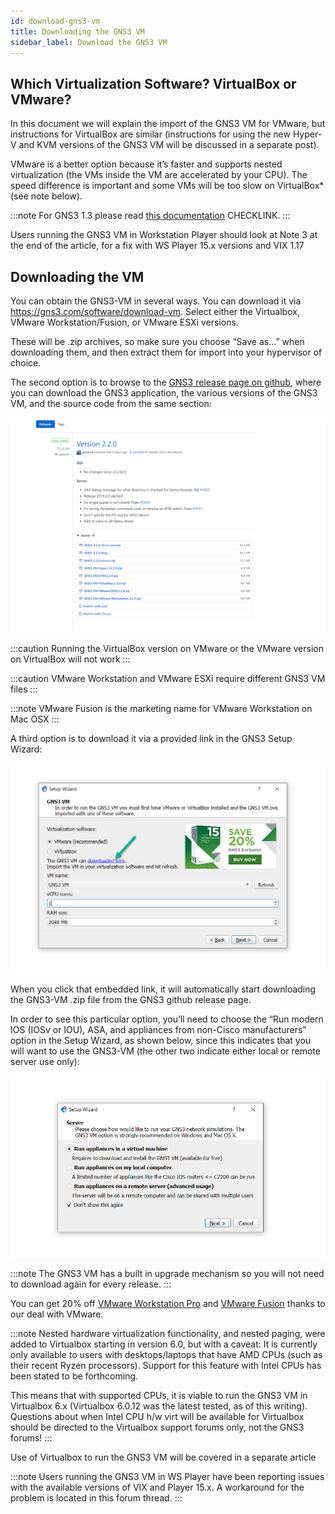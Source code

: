```yaml
---
id: download-gns3-vm
title: Downloading the GNS3 VM
sidebar_label: Download the GNS3 VM
---
```


## Which Virtualization Software? VirtualBox or VMware?
In this document we will explain the import of the GNS3 VM for VMware, but instructions for VirtualBox are similar (instructions for using the new Hyper-V and KVM versions of the GNS3 VM will be discussed in a separate post).

VMware is a better option because it’s faster and supports nested virtualization (the VMs inside the VM are accelerated by your CPU). The speed difference is important and some VMs will be too slow on VirtualBox* (see note below).

:::note
For GNS3 1.3 please read [this documentation](https://docs.gns3.com/1bnYX0dFgp7aEMcsYLY3sZy_mbNBkn4EXyCdU_ZIKzRk/index.html) CHECKLINK.
:::

Users running the GNS3 VM in Workstation Player should look at Note 3 at the end of the article, for a fix with WS Player 15.x versions and VIX 1.17

## Downloading the VM

You can obtain the GNS3-VM in several ways. You can download it via https://gns3.com/software/download-vm. Select either the Virtualbox, VMware Workstation/Fusion, or VMware ESXi versions.

These will be .zip archives, so make sure you choose “Save as…” when downloading them, and then extract them for import into your hypervisor of choice.

The second option is to browse to the [GNS3 release page on github](https://github.com/GNS3/gns3-gui/releases), where you can download the GNS3 application, the various versions of the GNS3 VM, and the source code from the same section:

![screenshot](../../img/installation/download-vm/1.jpg)

:::caution
Running the VirtualBox version on VMware or the VMware version on VirtualBox will not work
:::

:::caution
VMware Workstation and VMware ESXi require different GNS3 VM files
:::

:::note
VMware Fusion is the marketing name for VMware Workstation on Mac OSX
:::

A third option is to download it via a provided link in the GNS3 Setup Wizard:

![screenshot](../../img/installation/download-vm/2.jpg)

When you click that embedded link, it will automatically start downloading the GNS3-VM .zip file from the GNS3 github release page.  

In order to see this particular option, you’ll need to choose the “Run modern IOS (IOSv or IOU), ASA, and appliances from non-Cisco manufacturers”  option in the Setup Wizard, as shown below, since this indicates that you will want to use the GNS3-VM (the other two indicate either local or remote server use only):

![screenshot](../../img/installation/download-vm/3.jpg)

:::note
The GNS3 VM has a built in upgrade mechanism so you will not need to download again for every release.
:::

You can get 20% off [VMware Workstation Pro](https://gns3.com/marketplace/software/workstation-pro-15) and [VMware Fusion](https://gns3.com/marketplace/software/fusion-8) thanks to our deal with VMware.

:::note
Nested hardware virtualization functionality, and nested paging, were added to Virtualbox starting in version 6.0, but with a caveat: It is currently only available to users with desktops/laptops that have AMD CPUs (such as their recent Ryzen processors).   Support for this feature with Intel CPUs has been stated to be forthcoming.  

This means that with supported CPUs, it is viable to run the GNS3 VM in Virtualbox 6.x (Virtualbox 6.0.12 was the latest tested, as of this writing). Questions about when Intel CPU h/w virt will be available for Virtualbox should be directed to the Virtualbox support forums only, not the GNS3 forums!
:::

Use of Virtualbox to run the GNS3 VM will be covered in a separate article

:::note
Users running the GNS3 VM in WS Player have been reporting issues with the available versions of VIX and Player 15.x.  A workaround for the problem is located in this  forum thread.
:::
